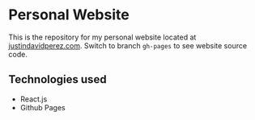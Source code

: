 # Personal Website
This is the repository for my personal website located at [justindavidperez.com](www.justindavidperez.com). Switch to branch `gh-pages` to see website source code.

## Technologies used
- React.js
- Github Pages
